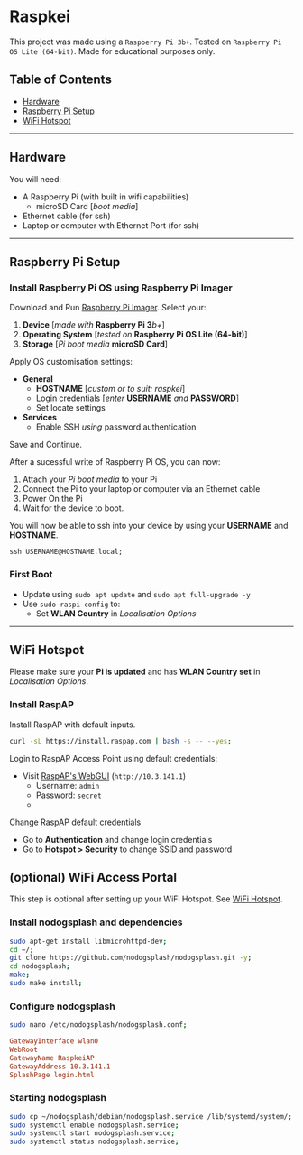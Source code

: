 # Raspkei
This project was made using a `Raspberry Pi 3b+`. Tested on `Raspberry Pi OS Lite (64-bit)`.
Made for educational purposes only.

## Table of Contents
* [Hardware](#hardware)
* [Raspberry Pi Setup](#raspberry-pi-setup)
* [WiFi Hotspot](#wifi-hotspot)

---

## Hardware
You will need:
- A Raspberry Pi (with built in wifi capabilities)
    - microSD Card [*boot media*]
- Ethernet cable (for ssh)
- Laptop or computer with Ethernet Port (for ssh)

---

## Raspberry Pi Setup
### Install Raspberry Pi OS using Raspberry Pi Imager
Download and Run [Raspberry Pi Imager](https://www.raspberrypi.com/software/).
Select your:
1. **Device** [*made with* **Raspberry Pi 3***b+*]
2. **Operating System** [*tested on* **Raspberry Pi OS Lite (64-bit)**]
3. **Storage** [*Pi boot media* **microSD Card**]

Apply OS customisation settings:
- **General**
    - **HOSTNAME** [*custom or to suit: raspkei*]
    - Login credentials [*enter* **USERNAME** *and* **PASSWORD**]
    - Set locate settings
- **Services**
    - Enable SSH *using* password authentication

Save and Continue.

After a sucessful write of Raspberry Pi OS, you can now:
1. Attach your *Pi boot media* to your Pi
2. Connect the Pi to your laptop or computer via an Ethernet cable
3. Power On the Pi
4. Wait for the device to boot.

You will now be able to ssh into your device by using your **USERNAME** and **HOSTNAME**.
```
ssh USERNAME@HOSTNAME.local;
```
### First Boot
- Update using ```sudo apt update``` and ```sudo apt full-upgrade -y```
- Use ```sudo raspi-config``` to:
    - Set **WLAN Country** in *Localisation Options* 

---

## WiFi Hotspot
Please make sure your **Pi is updated** and has **WLAN Country set** in *Localisation Options*.

### Install RaspAP
Install RaspAP with default inputs.
```bash
curl -sL https://install.raspap.com | bash -s -- --yes;
```
Login to RaspAP Access Point using default credentials:
- Visit [RaspAP's WebGUI](http://10.3.141.1) (```http://10.3.141.1```)
    - Username: ```admin```
    - Password: ```secret```
    - 
Change RaspAP default credentials
- Go to **Authentication** and change login credentials
- Go to **Hotspot > Security** to change SSID and password



## (optional) WiFi Access Portal
This step is optional after setting up your WiFi Hotspot. 
See [WiFi Hotspot](#wifi-hotspot).

### Install nodogsplash and dependencies
```bash
sudo apt-get install libmicrohttpd-dev;
cd ~/;
git clone https://github.com/nodogsplash/nodogsplash.git -y;
cd nodogsplash;
make;
sudo make install;
```

### Configure nodogsplash
```bash
sudo nano /etc/nodogsplash/nodogsplash.conf;
```
```conf
GatewayInterface wlan0
WebRoot
GatewayName RaspkeiAP
GatewayAddress 10.3.141.1
SplashPage login.html
```


### Starting nodogsplash
```bash
sudo cp ~/nodogsplash/debian/nodogsplash.service /lib/systemd/system/;
sudo systemctl enable nodogsplash.service; 
sudo systemctl start nodogsplash.service;
sudo systemctl status nodogsplash.service;
```